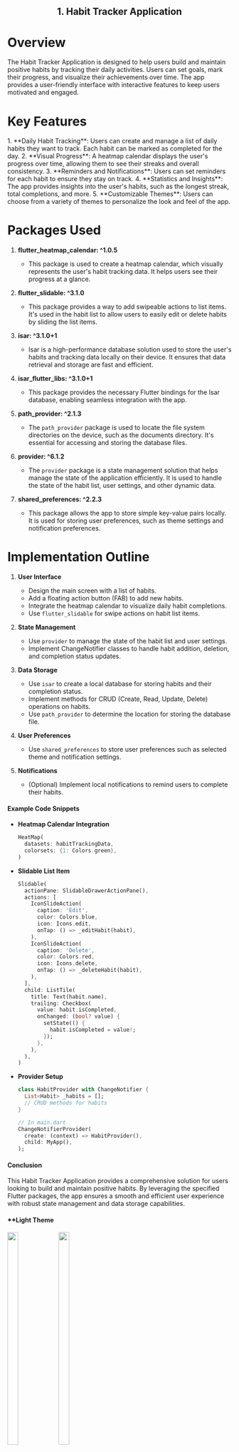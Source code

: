 
<h2 align = "center"> 1. Habit Tracker Application  </h2>

<h1> Overview </h1>
The Habit Tracker Application is designed to help users build and maintain positive habits by tracking their daily activities. Users can set goals, mark their progress, and visualize their achievements over time. The app provides a user-friendly interface with interactive features to keep users motivated and engaged.

<h1>Key Features</h1>
1. **Daily Habit Tracking**: Users can create and manage a list of daily habits they want to track. Each habit can be marked as completed for the day.
2. **Visual Progress**: A heatmap calendar displays the user's progress over time, allowing them to see their streaks and overall consistency.
3. **Reminders and Notifications**: Users can set reminders for each habit to ensure they stay on track.
4. **Statistics and Insights**: The app provides insights into the user's habits, such as the longest streak, total completions, and more.
5. **Customizable Themes**: Users can choose from a variety of themes to personalize the look and feel of the app.

<h1> Packages Used</h1>

1. **flutter_heatmap_calendar: ^1.0.5**
   - This package is used to create a heatmap calendar, which visually represents the user's habit tracking data. It helps users see their progress at a glance.

2. **flutter_slidable: ^3.1.0**
   - This package provides a way to add swipeable actions to list items. It's used in the habit list to allow users to easily edit or delete habits by sliding the list items.

3. **isar: ^3.1.0+1**
   - Isar is a high-performance database solution used to store the user's habits and tracking data locally on their device. It ensures that data retrieval and storage are fast and efficient.

4. **isar_flutter_libs: ^3.1.0+1**
   - This package provides the necessary Flutter bindings for the Isar database, enabling seamless integration with the app.

5. **path_provider: ^2.1.3**
   - The `path_provider` package is used to locate the file system directories on the device, such as the documents directory. It's essential for accessing and storing the database files.

6. **provider: ^6.1.2**
   - The `provider` package is a state management solution that helps manage the state of the application efficiently. It is used to handle the state of the habit list, user settings, and other dynamic data.

7. **shared_preferences: ^2.2.3**
   - This package allows the app to store simple key-value pairs locally. It is used for storing user preferences, such as theme settings and notification preferences.

<h1> Implementation Outline </h1>

1. **User Interface**
   - Design the main screen with a list of habits.
   - Add a floating action button (FAB) to add new habits.
   - Integrate the heatmap calendar to visualize daily habit completions.
   - Use `flutter_slidable` for swipe actions on habit list items.

2. **State Management**
   - Use `provider` to manage the state of the habit list and user settings.
   - Implement ChangeNotifier classes to handle habit addition, deletion, and completion status updates.

3. **Data Storage**
   - Use `isar` to create a local database for storing habits and their completion status.
   - Implement methods for CRUD (Create, Read, Update, Delete) operations on habits.
   - Use `path_provider` to determine the location for storing the database file.

4. **User Preferences**
   - Use `shared_preferences` to store user preferences such as selected theme and notification settings.

5. **Notifications**
   - (Optional) Implement local notifications to remind users to complete their habits.

#### Example Code Snippets

- **Heatmap Calendar Integration**
  ```dart
  HeatMap(
    datasets: habitTrackingData,
    colorsets: {1: Colors.green},
  )
  ```

- **Slidable List Item**
  ```dart
  Slidable(
    actionPane: SlidableDrawerActionPane(),
    actions: [
      IconSlideAction(
        caption: 'Edit',
        color: Colors.blue,
        icon: Icons.edit,
        onTap: () => _editHabit(habit),
      ),
      IconSlideAction(
        caption: 'Delete',
        color: Colors.red,
        icon: Icons.delete,
        onTap: () => _deleteHabit(habit),
      ),
    ],
    child: ListTile(
      title: Text(habit.name),
      trailing: Checkbox(
        value: habit.isCompleted,
        onChanged: (bool? value) {
          setState(() {
            habit.isCompleted = value!;
          });
        },
      ),
    ),
  )
  ```

- **Provider Setup**
  ```dart
  class HabitProvider with ChangeNotifier {
    List<Habit> _habits = [];
    // CRUD methods for habits
  }

  // In main.dart
  ChangeNotifierProvider(
    create: (context) => HabitProvider(),
    child: MyApp(),
  );
  ```

#### Conclusion
This Habit Tracker Application provides a comprehensive solution for users looking to build and maintain positive habits. By leveraging the specified Flutter packages, the app ensures a smooth and efficient user experience with robust state management and data storage capabilities.

#### **Light Theme
<img src = "https://github.com/fenishpatel3150/habit_tracker/assets/143187609/25aee339-64ed-4039-999a-fe6c89f03cdf" width=22% height=35%>
<img src = "https://github.com/fenishpatel3150/habit_tracker/assets/143187609/6ebcfd8d-4ea3-4fd8-abac-9ee039105150" width=22% height=35%>

#### **Dark Theme
<img src = "https://github.com/fenishpatel3150/habit_tracker/assets/143187609/9e70efce-202c-4882-898f-b05bbbeab8f1" width=22% height=35%>
<img src = "https://github.com/fenishpatel3150/habit_tracker/assets/143187609/34b761d4-2b50-41e8-9a57-b6305ca71b78" width=22% height=35%>




https://github.com/fenishpatel3150/habit_tracker/assets/143187609/16966bd9-74e9-4d7b-bd62-c79c48b3a8fd








